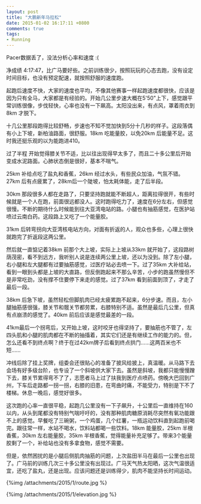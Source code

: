 ```yaml
---
layout: post
title: "大鹏新年马拉松"
date: 2015-01-02 16:17:11 +0800
comments: true
tags:
- Running 
---
```

Pacer数据丢了，没法分析心率和速度 :( 

净成绩 4:17:47，比广马要好些。之前训练很少，按照玩玩的心态去跑，没有设定时间目标，也没有预定配速，就按照舒服的速度跑。

起跑后速度不快，大家的速度也平均，不像其他赛事一样起跑速度都很快，应该是因为只有全马，大家都是有经验的。开始几公里步速大概在5'50"上下，感觉跟平常训练很像，步伐轻快，心率也没有一下飙高。太阳没出来，有点风，罩着雨衣到8km 才脱下。

十几公里那段跑得比较舒畅，步速也不知不觉加快到5分十几秒的样子。这段落偶有小上下坡，新柏油路面，很舒服。18km 吃能量胶，以免20km 后能量不足。这时我还挺乐观的以为能跑进410。

过了半程 开始觉得膝关节不适，比以往出现得早太多了，而且二十多公里后开始变成水泥路面。心肺状态倒是很好，基本不喘气。

25km 补给点吃了盐丸和香蕉，26km 经过水头，有些民众加油，气氛不错。27km 后有点疲累了，28km后一个陡坡，怕太耗体能，走了后半段。

30km 那段很多人都在走路了，只要坚持跑就能不断超人，距离拉得很开，有些时候就是一个人在跑，前面很远都没人。这时跑得吃力了，速度在6分左右，但感觉很慢。不断的期待什么时候能到往大亚湾电站的路。小腿也有抽筋感觉，在医护站喷过云南白药。这段路上又吃了一个能量胶。

31km 后转弯拐向大亚湾核电站方向，对面有折返的人，观众也多些，心理上很快就跑完了折返段这两公里。

然后就一直惦记着38km 前那个大上坡，实际上上坡从33km 就开始了，这段路树荫茂密，看不到远方，我听别人说是连续两公里上坡，还以为没到。除了左小腿，右小腿和左大腿都有过要抽筋感觉，过医疗站必去喷一下。过了35km 大补给站，看到一眼到头都是上坡的大直路，但反倒跑起来不那么辛苦，小步的跑虽然慢但不是非常吃劲，没有撑不住要停下来走的感觉。过了37km 看到前面到顶了，才走了最后一段。

38km 后急下坡，虽然轻松但脚肌肉已经太疲累跑不起来，6分步速。而且，左小腿抽筋感很强，膝关节和髋关节都劳累，右膝特别不适。虽然是最后几公里，但真有点崩溃的感觉了。40km 前后应该是感觉最差的一段。

41km最后一个拐弯后，又开始上坡，这时咬牙也得坚持了，要抽筋也不管了，左四头肌和小腿的肌肉都在不断的抽搐着，其实它们还是有继续工作的能力的。但，怎么还看不到终点啊？终于在过42km牌子后看到终点拱门……这两百米也不短……

冲线后除了挂上奖牌，组委会还很贴心的准备了披风给披上，真温暖。从马路下去会场有好多级台阶，也专设了一个斜坡供大家下去。虽然是斜坡，我都只能慢慢蹭下去，膝关节累得弯不了了，志愿者马上过了扶我到医疗点喷药。傍晚大巴回到广州，下车后走路都一拐一拐，右膝的旧患，在弯曲时痛，不能受力，特别是下不了楼梯。休息一晚后，感觉好很多。

这次跑的心率一直很平稳，起跑几公里没有一下子飙升，十公里后一直维持在160以内，从头到尾都没有特别气喘吁吁的，没有那种肌肉糖原消耗尽突然有氧功能跟不上的感觉。早餐吃了三碗粥，一个鸡蛋，几个红薯，一瓶运动饮料直到起跑前喝完。跟往常一样，水站不喝水，饮料站都喝一些饮料。18km 能量胶，25km 半根香蕉，30km 左右能量胶，35km 半根香蕉，觉得能量补充足够了。带来3个能量胶剩了一个，补给站也没有多拿食物，感觉不需要。

但是，依然困扰的是小腿后侧肌肉抽筋的问题，上次盐田半马在最后一公里也出现了。广马前的训练几次三十多公里没有出现过。广马天气热太阳晒，这次气温很适宜，还吃了盐丸，还是出现。应该问题还是训练得少，肌肉不能坚持长时间运动。

{%img /attachments/2015/1/route.jpg %}

{%img /attachments/2015/1/elevation.jpg %}
